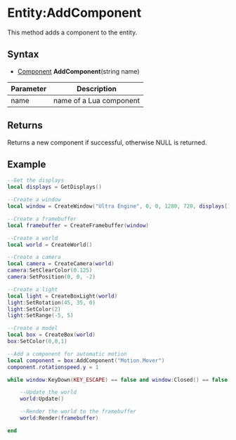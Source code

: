 # Entity:AddComponent

This method adds a component to the entity.

## Syntax

- [Component](Component.md) **AddComponent**(string name)

| Parameter | Description |
|---|---|
| name | name of a Lua component |
  
## Returns

Returns a new component if successful, otherwise NULL is returned.

## Example

```lua
--Get the displays
local displays = GetDisplays()

--Create a window
local window = CreateWindow("Ultra Engine", 0, 0, 1280, 720, displays[1], WINDOW_CENTER | WINDOW_TITLEBAR)

--Create a framebuffer
local framebuffer = CreateFramebuffer(window)

--Create a world
local world = CreateWorld()

--Create a camera
local camera = CreateCamera(world)
camera:SetClearColor(0.125)
camera:SetPosition(0, 0, -2)

--Create a light
local light = CreateBoxLight(world)
light:SetRotation(45, 35, 0)
light:SetColor(2)
light:SetRange(-5, 5)

--Create a model
local box = CreateBox(world)
box:SetColor(0,0,1)

--Add a component for automatic motion
local component = box:AddComponent("Motion.Mover")
component.rotationspeed.y = 1

while window:KeyDown(KEY_ESCAPE) == false and window:Closed() == false do

	--Update the world
	world:Update()

	--Render the world to the framebuffer
	world:Render(framebuffer)

end
```
